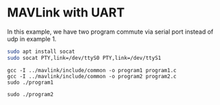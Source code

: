 # MAVLink with UART

In this example, we have two program commute via serial port instead of udp in example 1.

```bash
sudo apt install socat
sudo socat PTY,link=/dev/ttyS0 PTY,link=/dev/ttyS1
```

```shell
gcc -I ../mavlink/include/common -o program1 program1.c
gcc -I ../mavlink/include/common -o program2 program2.c
sudo ./program1
```

```shell
sudo ./program2
```